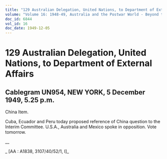 ```yaml
---
title: "129 Australian Delegation, United Nations, to Department of External Affairs"
volume: "Volume 16: 1948-49, Australia and the Postwar World - Beyond the Region"
doc_id: 6844
vol_id: 16
doc_date: 1949-12-05
---
```


# 129 Australian Delegation, United Nations, to Department of External Affairs

## Cablegram UN954, NEW YORK, 5 December 1949, 5.25 p.m.

China Item.

Cuba, Ecuador and Peru today proposed reference of China question to the Interim Committee. U.S.A., Australia and Mexico spoke in opposition. Vote tomorrow.

__

_ [AA : A1838, 3107/40/52/1, I]_
